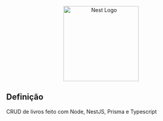 <p align="center">
  <a href="http://nestjs.com/" target="blank"><img src="https://nestjs.com/img/logo-small.svg" width="200" alt="Nest Logo" /></a>
</p>

<h2>Definição</h2>
<p>CRUD de livros feito com Node, NestJS, Prisma e Typescript </p>
